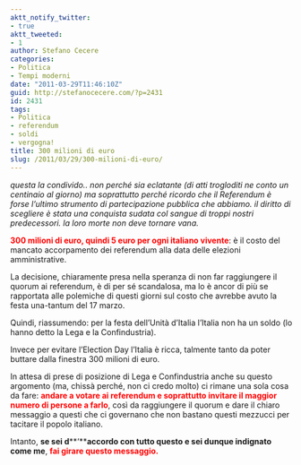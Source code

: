 ```yaml
---
aktt_notify_twitter:
- true
aktt_tweeted:
- 1
author: Stefano Cecere
categories:
- Politica
- Tempi moderni
date: "2011-03-29T11:46:10Z"
guid: http://stefanocecere.com/?p=2431
id: 2431
tags:
- Politica
- referendum
- soldi
- vergogna!
title: 300 milioni di euro
slug: /2011/03/29/300-milioni-di-euro/
---
```


_questa la condivido.. non perché sia eclatante (di atti trogloditi ne conto un centinaio al giorno) ma soprattutto perché ricordo che il Referendum è forse l&#8217;ultimo strumento di partecipazione pubblica che abbiamo. il diritto di scegliere è stata una conquista sudata col sangue di troppi nostri predecessori. la loro morte non deve tornare vana._

**<span style="color: #ff0000">300 milioni di euro, quindi 5 euro per ogni italiano vivente</span>**: è il costo del mancato accorpamento dei referendum alla data delle elezioni amministrative.
  
La decisione, chiaramente presa nella speranza di non far raggiungere il quorum ai referendum, è di per sé scandalosa, ma lo è ancor di più se rapportata alle polemiche di questi giorni sul costo che avrebbe avuto la festa una-tantum del 17 marzo.
  
Quindi, riassumendo: per la festa dell&#8217;Unità d&#8217;Italia l&#8217;Italia non ha un soldo (lo hanno detto la Lega e la Confindustria).
  
Invece per evitare l&#8217;Election Day l&#8217;Italia è ricca, talmente tanto da poter buttare dalla finestra 300 milioni di euro.
  
In attesa di prese di posizione di Lega e Confindustria anche su questo argomento (ma, chissà perché, non ci credo molto) ci rimane una sola cosa da fare: **<span style="color: #ff0000">andare a votare ai referendum e soprattutto invitare il maggior numero di persone a farlo</span>**, così da raggiungere il quorum e dare il chiaro messaggio a questi che ci governano che non bastano questi mezzucci per tacitare il popolo italiano.

Intanto, **se sei d****&#8216;****accordo con tutto questo e sei dunque indignato come me**, **<span style="color: #ff0000">fai girare questo messaggio.</span>**